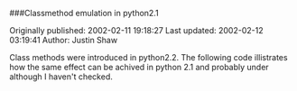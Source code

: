 ###Classmethod emulation in python2.1

Originally published: 2002-02-11 19:18:27
Last updated: 2002-02-12 03:19:41
Author: Justin Shaw

Class methods were introduced in python2.2.  The following code illistrates how the same effect can be achived in python 2.1 and probably under although I haven't checked.